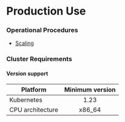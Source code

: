 # Production Use

### Operational Procedures

- [Scaling](./scaling.md)

### Cluster Requirements

#### Version support

| Platform         | Minimum version |
| ---------------- | :-------------: |
| Kubernetes       |      1.23       |
| CPU architecture |     x86_64      |
